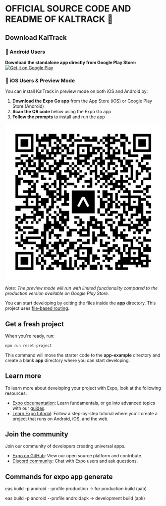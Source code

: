 # OFFICIAL SOURCE CODE AND README OF KALTRACK 👋

## Download KalTrack

### 📱 Android Users
**Download the standalone app directly from Google Play Store:**
[![Get it on Google Play](https://play.google.com/intl/en_us/badges/static/images/badges/en_badge_web_generic.png)](https://play.google.com/store/apps/details?id=com.KalTrack.app)

### 📱 iOS Users & Preview Mode
You can install KalTrack in preview mode on both iOS and Android by:

1. **Download the Expo Go app** from the App Store (iOS) or Google Play Store (Android)
2. **Scan the QR code** below using the Expo Go app
3. **Follow the prompts** to install and run the app

![KalTrack QR Code](KalTrack.svg)

*Note: The preview mode will run with limited functionality compared to the production version available on Google Play Store.*

You can start developing by editing the files inside the **app** directory. This project uses [file-based routing](https://docs.expo.dev/router/introduction).

## Get a fresh project

When you're ready, run:

```bash
npm run reset-project
```

This command will move the starter code to the **app-example** directory and create a blank **app** directory where you can start developing.

## Learn more

To learn more about developing your project with Expo, look at the following resources:

- [Expo documentation](https://docs.expo.dev/): Learn fundamentals, or go into advanced topics with our [guides](https://docs.expo.dev/guides).
- [Learn Expo tutorial](https://docs.expo.dev/tutorial/introduction/): Follow a step-by-step tutorial where you'll create a project that runs on Android, iOS, and the web.

## Join the community

Join our community of developers creating universal apps.

- [Expo on GitHub](https://github.com/expo/expo): View our open source platform and contribute.
- [Discord community](https://chat.expo.dev): Chat with Expo users and ask questions.


## Commands for expo app generate
eas build -p android --profile production -> for production build (aab)


eas build -p android --profile androidapk -> development build (apk)

